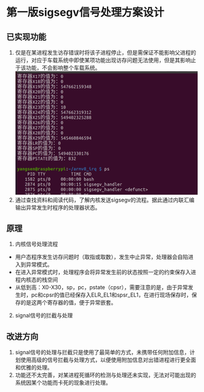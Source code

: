 # 第一版sigsegv信号处理方案设计
## 已实现功能
1. 仅是在某进程发生访存错误时将该子进程停止，但是需保证不能影响父进程的运行，对应于车载系统中即使某项功能出现访存问题无法使用，但是其影响止于该功能，不会影响整个车载系统。
![sigsegv信号处理结果](./img/第一版sigsegv处理结果.png)
1. 通过查找资料和阅读代码，了解内核发送sigsegv的流程。据此通过内联汇编输出异常发生时程序的处理器状态。
## 原理
1. 内核信号处理流程
- 用户态程序发生访存问题时（取指或取数），发生中止异常，处理器会自陷进入到异常模式。
- 在进入异常模式时，处理程序会将异常发生前的状态按照一定的约束保存入进程内核态的栈空间
- 从低到高：X0-X30，sp，pc，pstate（cpsr），需要注意的是，由于异常发生时，pc和cpsr的值已经保存入ELR_EL1和spsr_EL1，在进行现场保存时，保存的是这两个寄存器的值，便于异常嵌套。
2. signal信号的拦截与处理
## 改进方向
1. signal信号的处理与拦截只是使用了最简单的方式，未携带任何附加信息，计划使用高级的信号拦截与处理方式，以便使用附加信息对出错进程进行更全面和优雅的处理。
2. 功能还不太完善，对某进程死循环的检测与处理还未实现，无法对可能出现的系统因某个功能而卡死的现象进行处理。
